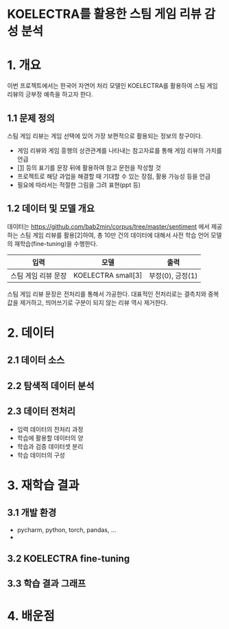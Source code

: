 # KOELECTRA를 활용한 스팀 게임 리뷰 감성 분석

# 1. 개요
이번 프로젝트에서는 한국어 자연어 처리 모델인 KOELECTRA를 활용하여 스팀 게임 리뷰의 긍부정 예측을 하고자 한다.

## 1.1 문제 정의
스팀 게임 리뷰는 게임 선택에 있어 가장 보편적으로 활용되는 정보의 창구이다.
 - 게임 리뷰와 게임 흥행의 상관관계를 나타내는 참고자료를 통해 게임 리뷰의 가치를 언급
 - [[1]](링크) 등의 표기를 문장 뒤에 활용하여 참고 문헌을 작성할 것
 - 프로젝트로 해당 과업을 해결할 때 기대할 수 있는 장점, 활용 가능성 등을 언급
 - 필요에 따라서는 적절한 그림을 그려 표현(ppt 등)

## 1.2 데이터 및 모델 개요
데이터는 https://github.com/bab2min/corpus/tree/master/sentiment 에서 제공하는 스팀 게임 리뷰를 활용[2]하여, 총 10만 건의 데이터에 대해서 사전 학습 언어 모델의 재학습(fine-tuning)을 수행한다. 

| 입력          |모델|출력|
|-------------|---|---|
| 스팀 게임 리뷰 문장 |KOELECTRA small[3]|부정(0), 긍정(1)|

스팀 게임 리뷰 문장은 전처리를 통해서 가공한다. 대표적인 전처리로는 결측치와 중복값을 제거하고, 띄어쓰기로 구분이 되지 않는 리뷰 역시 제거한다.

# 2. 데이터
## 2.1 데이터 소스

## 2.2 탐색적 데이터 분석

## 2.3 데이터 전처리
- 입력 데이터의 전처리 과정
- 학습에 활용할 데이터의 양
- 학습과 검증 데이터셋 분리
- 학습 데이터의 구성

# 3. 재학습 결과
## 3.1 개발 환경
 - pycharm, python, torch, pandas, ...
 - 
## 3.2 KOELECTRA fine-tuning
## 3.3 학습 결과 그래프

# 4. 배운점
